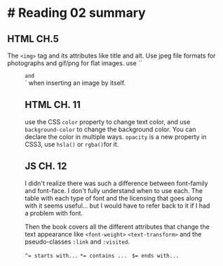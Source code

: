 # # Reading 02 summary

## HTML CH.5
The `<img>` tag and its attributes like title and alt. Use jpeg file formats for photographs and gif/png for flat images. use ``<figure>` and `<figcaption>` when inserting an image by itself.

## HTML CH. 11
use the CSS `color` property to change text color, and use `background-color` to change the background color. You can declare the color in multiple ways. `opacity` is a new property in CSS3, use `hsla()` or `rgba()`for it. 

## JS CH. 12
I didn't realize there was such a difference between font-family and font-face. I don't fully understand when to use each. The table with each type of font and the licensing that goes along with it seems useful... but I would have to refer back to it if I had a problem with font.

Then the book covers all the different attributes that change the text appearance like `<font-weight>` `<text-transform>` and the pseudo-classes `:link` and `:visited`.

`^= starts with...`
`*= contains ... `
`$= ends with...`